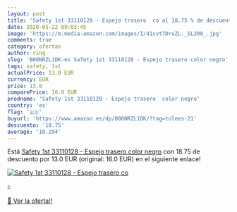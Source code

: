 ```yaml
---
layout: post
title: 'Safety 1st 33110128 - Espejo trasero  co al 18.75 % de descuento'
date: 2020-05-22 09:03:45
image: 'https://m.media-amazon.com/images/I/41svt7DruZL._SL200_.jpg'
comments: true
category: ofertas
author: ring
slug: 'B00NRZL1DK-es Safety 1st 33110128 - Espejo trasero color negro'
tags: safety, 1st
actualPrice: 13.0 EUR
currency: EUR
price: 13.0
comparePrice: 16.0 EUR
prodname: 'Safety 1st 33110128 - Espejo trasero  color negro'
country: 'es'
flag: '🇪🇸'
buyurl: 'https://www.amazon.es/dp/B00NRZL1DK/?tag=tolees-21'
descuento: '18.75'
average: '10.294'
---
```


Está [Safety 1st 33110128 - Espejo trasero  color negro](https://www.amazon.es/dp/B00NRZL1DK/?tag=tolees-21) con 18.75 de descuento por 13.0 EUR (original: 16.0 EUR) en el siguiente enlace!

[![Safety 1st 33110128 - Espejo trasero  co](https://m.media-amazon.com/images/I/41svt7DruZL._SL200_.jpg)](https://www.amazon.es/dp/B00NRZL1DK/?tag=tolees-21)

ℹ️:


[🛒 Ver la oferta!!](https://www.amazon.es/dp/B00NRZL1DK/?tag=tolees-21)
